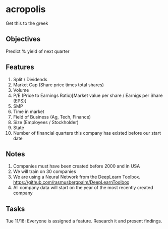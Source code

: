 acropolis
=========

Get this to the greek


Objectives
----------
Predict % yield of next quarter

Features
--------
1. Split / Dividends
2. Market Cap (Share price times total shares)
3. Volume
4. P/E (Price to Earnings Ratio)[Market value per share / Earnigs per Share (EPS)]
5. SMP
6. Time in market
7. Field of Business (Ag, Tech, Finance)
8. Size (Employees / Stockholder)
9. State
10. Number of financial quarters this company has existed before our start date

Notes
------
1. Companies must have been created before 2000 and in USA
2. We will train on 30 companies
3. We are using a Neural Network from the DeepLearn Toolbox. https://github.com/rasmusbergpalm/DeepLearnToolbox
4. All company data will start on the year of the most recently created company

Tasks
------
Tue 11/18: Everyone is assigned a feature. Research it and present findings.
